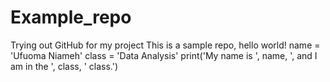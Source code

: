 # Example_repo
Trying out GitHub for my project
This is a sample repo, hello world!
name = 'Ufuoma Niameh'
class = 'Data Analysis'
print('My name is ', name, ', and I am in the ', class, ' class.')